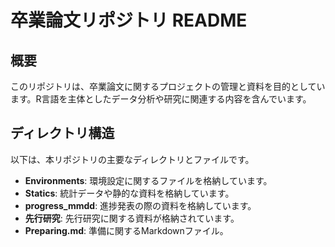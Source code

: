 # 卒業論文リポジトリ README

## 概要

このリポジトリは、卒業論文に関するプロジェクトの管理と資料を目的としています。R言語を主体としたデータ分析や研究に関連する内容を含んでいます。

## ディレクトリ構造

以下は、本リポジトリの主要なディレクトリとファイルです。

* **Environments**: 環境設定に関するファイルを格納しています。
* **Statics**: 統計データや静的な資料を格納しています。
* **progress_mmdd**: 進捗発表の際の資料を格納しています。
* **先行研究**: 先行研究に関する資料が格納されています。
* **Preparing.md**: 準備に関するMarkdownファイル。
